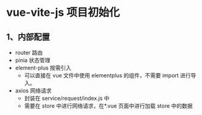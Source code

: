 # vue-vite-js 项目初始化

## 1、内部配置

- router 路由
- pinia 状态管理
- element-plus 按需引入
  - 可以直接在 vue 文件中使用 elementplus 的组件，不需要 import 进行导入。
- axios 网络请求
  - 封装在 service/request/index.js 中
  - 需要在 store 中进行网络请求，在\*.vue 页面中进行加载 store 中的数据
